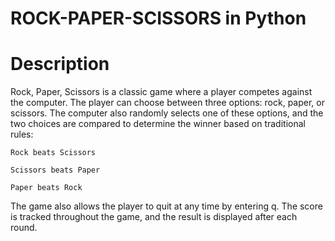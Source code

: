 # ROCK-PAPER-SCISSORS in Python
# Description

Rock, Paper, Scissors is a classic game where a player competes against the computer. The player can choose between three options: rock, paper, or scissors. The computer also randomly selects one of these options, and the two choices are compared to determine the winner based on traditional rules:

    Rock beats Scissors

    Scissors beats Paper

    Paper beats Rock

The game also allows the player to quit at any time by entering q. The score is tracked throughout the game, and the result is displayed after each round.
